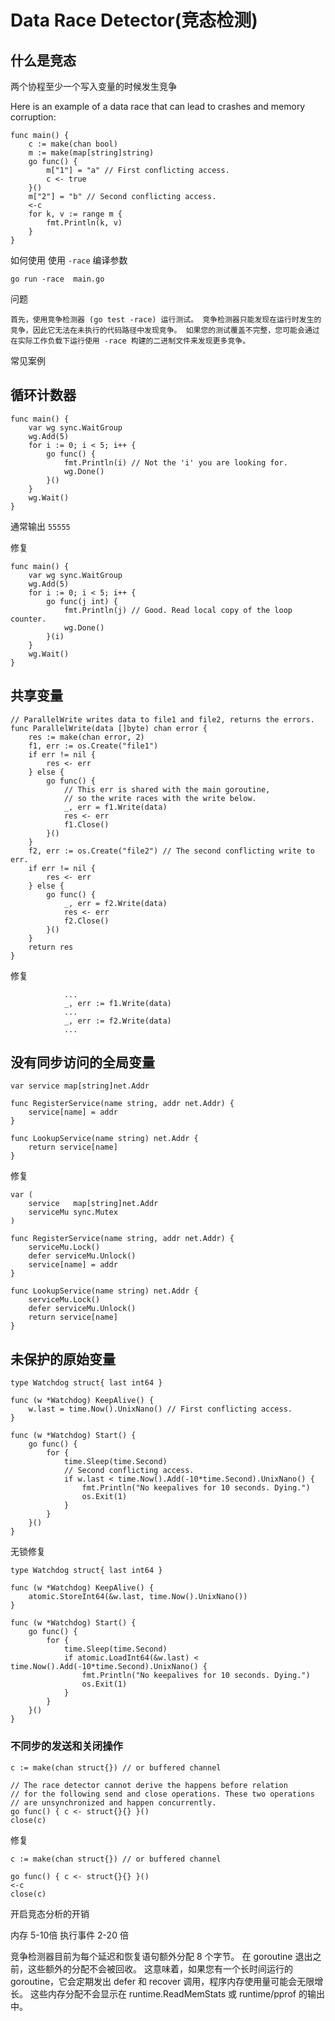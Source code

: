 # Data Race Detector(竞态检测)


## 什么是竞态
两个协程至少一个写入变量的时候发生竞争

Here is an example of a data race that can lead to crashes and memory corruption:
```golang
func main() {
	c := make(chan bool)
	m := make(map[string]string)
	go func() {
		m["1"] = "a" // First conflicting access.
		c <- true
	}()
	m["2"] = "b" // Second conflicting access.
	<-c
	for k, v := range m {
		fmt.Println(k, v)
	}
}
```

如何使用
使用 `-race` 编译参数


```
go run -race  main.go 
```

问题

```
首先，使用竞争检测器 (go test -race) 运行测试。 竞争检测器只能发现在运行时发生的竞争，因此它无法在未执行的代码路径中发现竞争。 如果您的测试覆盖不完整，您可能会通过在实际工作负载下运行使用 -race 构建的二进制文件来发现更多竞争。
```


常见案例

## 循环计数器
```golang
func main() {
	var wg sync.WaitGroup
	wg.Add(5)
	for i := 0; i < 5; i++ {
		go func() {
			fmt.Println(i) // Not the 'i' you are looking for.
			wg.Done()
		}()
	}
	wg.Wait()
}
```
通常输出 `55555`

修复

```golang
func main() {
	var wg sync.WaitGroup
	wg.Add(5)
	for i := 0; i < 5; i++ {
		go func(j int) {
			fmt.Println(j) // Good. Read local copy of the loop counter.
			wg.Done()
		}(i)
	}
	wg.Wait()
}
```

## 共享变量

``` golang
// ParallelWrite writes data to file1 and file2, returns the errors.
func ParallelWrite(data []byte) chan error {
	res := make(chan error, 2)
	f1, err := os.Create("file1")
	if err != nil {
		res <- err
	} else {
		go func() {
			// This err is shared with the main goroutine,
			// so the write races with the write below.
			_, err = f1.Write(data)
			res <- err
			f1.Close()
		}()
	}
	f2, err := os.Create("file2") // The second conflicting write to err.
	if err != nil {
		res <- err
	} else {
		go func() {
			_, err = f2.Write(data)
			res <- err
			f2.Close()
		}()
	}
	return res
}
```
修复

```golang
            ...
			_, err := f1.Write(data)
			...
			_, err := f2.Write(data)
			...
```


## 没有同步访问的全局变量


```golang
var service map[string]net.Addr

func RegisterService(name string, addr net.Addr) {
	service[name] = addr
}

func LookupService(name string) net.Addr {
	return service[name]
}
```

修复
```golang
var (
	service   map[string]net.Addr
	serviceMu sync.Mutex
)

func RegisterService(name string, addr net.Addr) {
	serviceMu.Lock()
	defer serviceMu.Unlock()
	service[name] = addr
}

func LookupService(name string) net.Addr {
	serviceMu.Lock()
	defer serviceMu.Unlock()
	return service[name]
}
```


## 未保护的原始变量

```golang
type Watchdog struct{ last int64 }

func (w *Watchdog) KeepAlive() {
	w.last = time.Now().UnixNano() // First conflicting access.
}

func (w *Watchdog) Start() {
	go func() {
		for {
			time.Sleep(time.Second)
			// Second conflicting access.
			if w.last < time.Now().Add(-10*time.Second).UnixNano() {
				fmt.Println("No keepalives for 10 seconds. Dying.")
				os.Exit(1)
			}
		}
	}()
}
```

无锁修复
```golang
type Watchdog struct{ last int64 }

func (w *Watchdog) KeepAlive() {
	atomic.StoreInt64(&w.last, time.Now().UnixNano())
}

func (w *Watchdog) Start() {
	go func() {
		for {
			time.Sleep(time.Second)
			if atomic.LoadInt64(&w.last) < time.Now().Add(-10*time.Second).UnixNano() {
				fmt.Println("No keepalives for 10 seconds. Dying.")
				os.Exit(1)
			}
		}
	}()
}

```


### 不同步的发送和关闭操作


```golang
c := make(chan struct{}) // or buffered channel

// The race detector cannot derive the happens before relation
// for the following send and close operations. These two operations
// are unsynchronized and happen concurrently.
go func() { c <- struct{}{} }()
close(c)
```
修复
```golang
c := make(chan struct{}) // or buffered channel

go func() { c <- struct{}{} }()
<-c
close(c)
```

开启竞态分析的开销

内存 5-10倍 执行事件 2-20 倍



竞争检测器目前为每个延迟和恢复语句额外分配 8 个字节。 在 goroutine 退出之前，这些额外的分配不会被回收。 这意味着，如果您有一个长时间运行的 goroutine，它会定期发出 defer 和 recover 调用，程序内存使用量可能会无限增长。 这些内存分配不会显示在 runtime.ReadMemStats 或 runtime/pprof 的输出中。